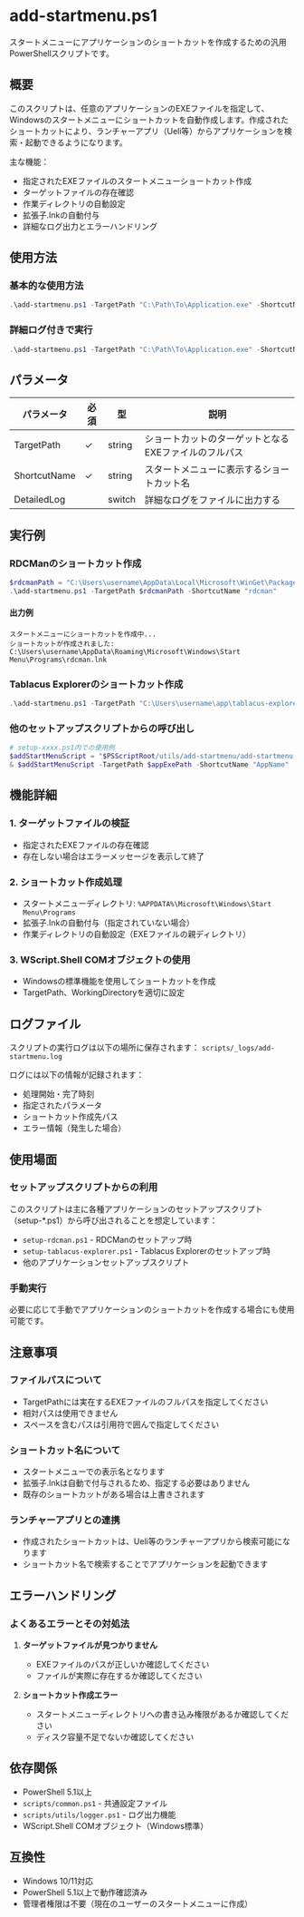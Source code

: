 # add-startmenu.ps1

スタートメニューにアプリケーションのショートカットを作成するための汎用PowerShellスクリプトです。

## 概要

このスクリプトは、任意のアプリケーションのEXEファイルを指定して、Windowsのスタートメニューにショートカットを自動作成します。作成されたショートカットにより、ランチャーアプリ（Ueli等）からアプリケーションを検索・起動できるようになります。

主な機能：
- 指定されたEXEファイルのスタートメニューショートカット作成
- ターゲットファイルの存在確認
- 作業ディレクトリの自動設定
- 拡張子.lnkの自動付与
- 詳細なログ出力とエラーハンドリング

## 使用方法

### 基本的な使用方法

```powershell
.\add-startmenu.ps1 -TargetPath "C:\Path\To\Application.exe" -ShortcutName "アプリ名"
```

### 詳細ログ付きで実行

```powershell
.\add-startmenu.ps1 -TargetPath "C:\Path\To\Application.exe" -ShortcutName "アプリ名" -DetailedLog
```

## パラメータ

| パラメータ | 必須 | 型 | 説明 |
|------------|------|-----|------|
| TargetPath | ✓ | string | ショートカットのターゲットとなるEXEファイルのフルパス |
| ShortcutName | ✓ | string | スタートメニューに表示するショートカット名 |
| DetailedLog | | switch | 詳細なログをファイルに出力する |

## 実行例

### RDCManのショートカット作成

```powershell
$rdcmanPath = "C:\Users\username\AppData\Local\Microsoft\WinGet\Packages\Microsoft.Sysinternals.RDCMan_Microsoft.Winget.Source_8wekyb3d8bbwe\RDCMan.exe"
.\add-startmenu.ps1 -TargetPath $rdcmanPath -ShortcutName "rdcman"
```

#### 出力例
```
スタートメニューにショートカットを作成中...
ショートカットが作成されました: C:\Users\username\AppData\Roaming\Microsoft\Windows\Start Menu\Programs\rdcman.lnk
```

### Tablacus Explorerのショートカット作成

```powershell
.\add-startmenu.ps1 -TargetPath "C:\Users\username\app\tablacus-explorer\TE64.exe" -ShortcutName "Filer"
```

### 他のセットアップスクリプトからの呼び出し

```powershell
# setup-xxxx.ps1内での使用例
$addStartMenuScript = "$PSScriptRoot/utils/add-startmenu/add-startmenu.ps1"
& $addStartMenuScript -TargetPath $appExePath -ShortcutName "AppName"
```

## 機能詳細

### 1. ターゲットファイルの検証
- 指定されたEXEファイルの存在確認
- 存在しない場合はエラーメッセージを表示して終了

### 2. ショートカット作成処理
- スタートメニューディレクトリ: `%APPDATA%\Microsoft\Windows\Start Menu\Programs`
- 拡張子.lnkの自動付与（指定されていない場合）
- 作業ディレクトリの自動設定（EXEファイルの親ディレクトリ）

### 3. WScript.Shell COMオブジェクトの使用
- Windowsの標準機能を使用してショートカットを作成
- TargetPath、WorkingDirectoryを適切に設定

## ログファイル

スクリプトの実行ログは以下の場所に保存されます：
`scripts/_logs/add-startmenu.log`

ログには以下の情報が記録されます：
- 処理開始・完了時刻
- 指定されたパラメータ
- ショートカット作成先パス
- エラー情報（発生した場合）

## 使用場面

### セットアップスクリプトからの利用
このスクリプトは主に各種アプリケーションのセットアップスクリプト（setup-*.ps1）から呼び出されることを想定しています：

- `setup-rdcman.ps1` - RDCManのセットアップ時
- `setup-tablacus-explorer.ps1` - Tablacus Explorerのセットアップ時
- 他のアプリケーションセットアップスクリプト

### 手動実行
必要に応じて手動でアプリケーションのショートカットを作成する場合にも使用可能です。

## 注意事項

### ファイルパスについて
- TargetPathには実在するEXEファイルのフルパスを指定してください
- 相対パスは使用できません
- スペースを含むパスは引用符で囲んで指定してください

### ショートカット名について
- スタートメニューでの表示名となります
- 拡張子.lnkは自動で付与されるため、指定する必要はありません
- 既存のショートカットがある場合は上書きされます

### ランチャーアプリとの連携
- 作成されたショートカットは、Ueli等のランチャーアプリから検索可能になります
- ショートカット名で検索することでアプリケーションを起動できます

## エラーハンドリング

### よくあるエラーとその対処法

1. **ターゲットファイルが見つかりません**
   - EXEファイルのパスが正しいか確認してください
   - ファイルが実際に存在するか確認してください

2. **ショートカット作成エラー**
   - スタートメニューディレクトリへの書き込み権限があるか確認してください
   - ディスク容量不足でないか確認してください

## 依存関係

- PowerShell 5.1以上
- `scripts/common.ps1` - 共通設定ファイル
- `scripts/utils/logger.ps1` - ログ出力機能
- WScript.Shell COMオブジェクト（Windows標準）

## 互換性

- Windows 10/11対応
- PowerShell 5.1以上で動作確認済み
- 管理者権限は不要（現在のユーザーのスタートメニューに作成）